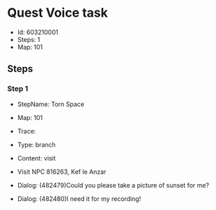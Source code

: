 # Quest Voice task

- Id: 603210001
- Steps: 1
- Map: 101

## Steps

### Step 1
- StepName:  Torn Space
- Map:  101
- Trace:  
- Type:  branch
- Content:  visit
- Visit NPC 816263, Kef le Anzar

- Dialog: (482479)Could you please take a picture of sunset for me?
- Dialog: (482480)I need it for my recording!



